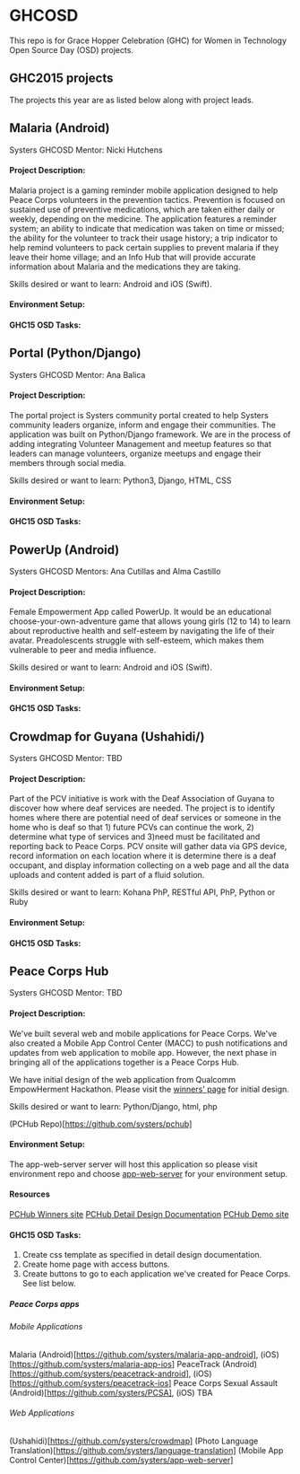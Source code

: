 # GHCOSD

This repo is for Grace Hopper Celebration (GHC) for Women in Technology Open Source Day (OSD) projects. 

## GHC2015 projects

The projects this year are as listed below along with project leads. 





## Malaria (Android)
Systers GHCOSD Mentor: Nicki Hutchens

#### Project Description:
Malaria project is a gaming reminder mobile application designed to help Peace Corps volunteers in the prevention tactics. Prevention is focused on sustained use of preventive medications, which are taken either daily or weekly, depending on the medicine. The application features a reminder system; an ability to indicate that medication was taken on time or missed; the ability for the volunteer to track their usage history; a trip indicator to help remind volunteers to pack certain supplies to prevent malaria if they leave their home village; and an Info Hub that will provide accurate information about Malaria and the medications they are taking.

Skills desired or want to learn: Android and iOS (Swift).

#### Environment Setup:


#### GHC15 OSD Tasks:





## Portal (Python/Django)
Systers GHCOSD Mentor: Ana Balica

#### Project Description:
The portal project is Systers community portal created to help Systers community leaders organize, inform and engage their communities. The application was built on Python/Django framework. We are in the process of adding integrating Volunteer Management and meetup features so that leaders can manage volunteers, organize meetups and engage their members through social media.

Skills desired or want to learn: Python3, Django, HTML, CSS


#### Environment Setup:


#### GHC15 OSD Tasks:





## PowerUp (Android)
Systers GHCOSD Mentors: Ana Cutillas and Alma Castillo


#### Project Description:
Female Empowerment App called PowerUp. It would be an educational choose-your-own-adventure game that allows young girls (12 to 14) to learn about reproductive health and self-esteem by navigating the life of their avatar. Preadolescents struggle with self-esteem, which makes them vulnerable to peer and media influence. 

Skills desired or want to learn: Android and iOS (Swift). 


#### Environment Setup:


#### GHC15 OSD Tasks:





## Crowdmap for Guyana (Ushahidi/)
Systers GHCOSD Mentor: TBD


#### Project Description:
Part of the PCV initiative is work with the Deaf Association of Guyana to discover how where deaf services are needed. The project is to identify homes where there are potential need of deaf services or someone in the home who is deaf so that 1) future PCVs can continue the work, 2) determine what type of services and 3)need must be facilitated and reporting back to Peace Corps. PCV onsite will gather data via GPS device, record information on each location where it is determine there is a deaf occupant, and display information collecting on a web page and all the data uploads and content added is part of a fluid solution.

Skills desired or want to learn: Kohana PhP, RESTful API, PhP, Python or Ruby 


#### Environment Setup:


#### GHC15 OSD Tasks:


## Peace Corps Hub
Systers GHCOSD Mentor: TBD


#### Project Description:
We've built several web and mobile applications for Peace Corps. We've also created a Mobile App Control Center (MACC) to push notifications and updates from web application to mobile app. However, the next phase in bringing all of the applications together is a Peace Corps Hub. 

We have initial design of the web application from Qualcomm EmpowHerment Hackathon. Please visit the [winners' page](http://devpost.com/software/pchub) for initial design.

Skills desired or want to learn: Python/Django, html, php

(PCHub Repo)[https://github.com/systers/pchub]

#### Environment Setup:
The app-web-server server will host this application so please visit environment repo and choose [app-web-server](https://github.com/systers/app-web-server) for your environment setup.

#### Resources
[PCHub Winners site](http://devpost.com/software/pchub)
[PCHub Detail Design Documentation](https://docs.google.com/presentation/d/1D_6P7iuT4En1I_R66iP0-BW9zEIvjs6khLF324Jia-M/edit#slide=id.g5baf8cfec_0_13)
[PCHub Demo site](http://peacecorpshub.weebly.com/home.html)

#### GHC15 OSD Tasks:
1. Create css template as specified in detail design documentation.
2. Create home page with access buttons.
3. Create buttons to go to each application we've created for Peace Corps. See list below.
 
##### Peace Corps apps

###### Mobile Applications
Malaria (Android)[https://github.com/systers/malaria-app-android], (iOS)[https://github.com/systers/malaria-app-ios] 
PeaceTrack (Android)[https://github.com/systers/peacetrack-android], (iOS)[https://github.com/systers/peacetrack-ios] 
Peace Corps Sexual Assault (Android)[https://github.com/systers/PCSA], (iOS) TBA

###### Web Applications
(Ushahidi)[https://github.com/systers/crowdmap]
(Photo Language Translation)[https://github.com/systers/language-translation]
(Mobile App Control Center)[https://github.com/systers/app-web-server]







